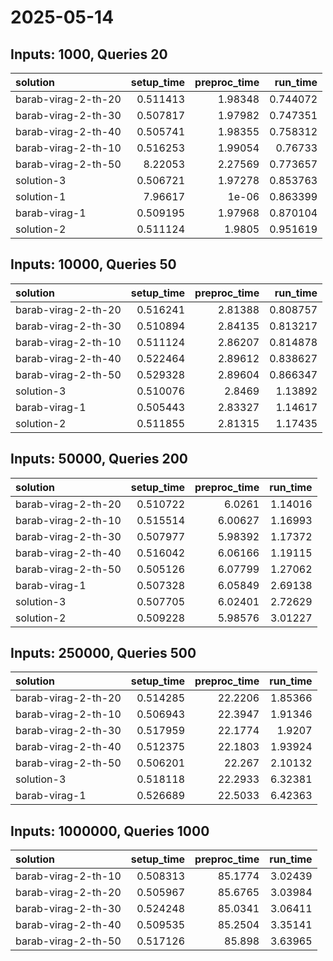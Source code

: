 # 2025-05-14

## Inputs: 1000, Queries 20

| solution            |   setup_time |   preproc_time |   run_time |
|:--------------------|-------------:|---------------:|-----------:|
| barab-virag-2-th-20 |     0.511413 |        1.98348 |   0.744072 |
| barab-virag-2-th-30 |     0.507817 |        1.97982 |   0.747351 |
| barab-virag-2-th-40 |     0.505741 |        1.98355 |   0.758312 |
| barab-virag-2-th-10 |     0.516253 |        1.99054 |   0.76733  |
| barab-virag-2-th-50 |     8.22053  |        2.27569 |   0.773657 |
| solution-3          |     0.506721 |        1.97278 |   0.853763 |
| solution-1          |     7.96617  |        1e-06   |   0.863399 |
| barab-virag-1       |     0.509195 |        1.97968 |   0.870104 |
| solution-2          |     0.511124 |        1.9805  |   0.951619 |

## Inputs: 10000, Queries 50

| solution            |   setup_time |   preproc_time |   run_time |
|:--------------------|-------------:|---------------:|-----------:|
| barab-virag-2-th-20 |     0.516241 |        2.81388 |   0.808757 |
| barab-virag-2-th-30 |     0.510894 |        2.84135 |   0.813217 |
| barab-virag-2-th-10 |     0.511124 |        2.86207 |   0.814878 |
| barab-virag-2-th-40 |     0.522464 |        2.89612 |   0.838627 |
| barab-virag-2-th-50 |     0.529328 |        2.89604 |   0.866347 |
| solution-3          |     0.510076 |        2.8469  |   1.13892  |
| barab-virag-1       |     0.505443 |        2.83327 |   1.14617  |
| solution-2          |     0.511855 |        2.81315 |   1.17435  |

## Inputs: 50000, Queries 200

| solution            |   setup_time |   preproc_time |   run_time |
|:--------------------|-------------:|---------------:|-----------:|
| barab-virag-2-th-20 |     0.510722 |        6.0261  |    1.14016 |
| barab-virag-2-th-10 |     0.515514 |        6.00627 |    1.16993 |
| barab-virag-2-th-30 |     0.507977 |        5.98392 |    1.17372 |
| barab-virag-2-th-40 |     0.516042 |        6.06166 |    1.19115 |
| barab-virag-2-th-50 |     0.505126 |        6.07799 |    1.27062 |
| barab-virag-1       |     0.507328 |        6.05849 |    2.69138 |
| solution-3          |     0.507705 |        6.02401 |    2.72629 |
| solution-2          |     0.509228 |        5.98576 |    3.01227 |

## Inputs: 250000, Queries 500

| solution            |   setup_time |   preproc_time |   run_time |
|:--------------------|-------------:|---------------:|-----------:|
| barab-virag-2-th-20 |     0.514285 |        22.2206 |    1.85366 |
| barab-virag-2-th-10 |     0.506943 |        22.3947 |    1.91346 |
| barab-virag-2-th-30 |     0.517959 |        22.1774 |    1.9207  |
| barab-virag-2-th-40 |     0.512375 |        22.1803 |    1.93924 |
| barab-virag-2-th-50 |     0.506201 |        22.267  |    2.10132 |
| solution-3          |     0.518118 |        22.2933 |    6.32381 |
| barab-virag-1       |     0.526689 |        22.5033 |    6.42363 |

## Inputs: 1000000, Queries 1000

| solution            |   setup_time |   preproc_time |   run_time |
|:--------------------|-------------:|---------------:|-----------:|
| barab-virag-2-th-10 |     0.508313 |        85.1774 |    3.02439 |
| barab-virag-2-th-20 |     0.505967 |        85.6765 |    3.03984 |
| barab-virag-2-th-30 |     0.524248 |        85.0341 |    3.06411 |
| barab-virag-2-th-40 |     0.509535 |        85.2504 |    3.35141 |
| barab-virag-2-th-50 |     0.517126 |        85.898  |    3.63965 |